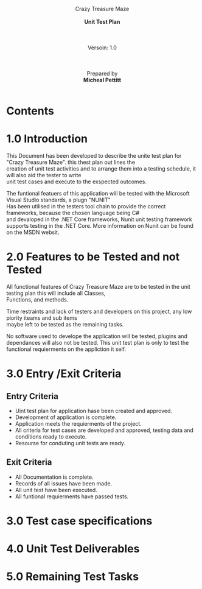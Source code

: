 
<p align = "center">
  Crazy Treasure Maze<br>
  <br>
  <b>Unit Test Plan</b><br>
  <br>
  <br>
  <br>
  Versoin: 1.0<br>
  <br>
  <br>
  <br>
  Prepared by<br>
  <b>Micheal Pettitt</b><br>
  <br>
  
  
  
  
# Contents
  
# 1.0 Introduction  
This Document has been developed to describe the unite test plan for "Crazy Treasure Maze". this thest plan out lines the  
creation of unit test activities and to arrange them into a testing schedule, it will also aid the tester to write  
unit test cases and execute to the exspected outcomes.  
  
The funtional featuers of this application will be tested with the Microsoft Visual Studio standards, a plugn "NUNIT"  
Has been utilised in the testers tool chain to provide the correct frameworks, because the chosen language being C#  
and devaloped in the .NET Core frameworks, Nunit unit testing framework supports testing in the .NET Core. 
More information on Nunit can be found on the MSDN websit.
  
# 2.0 Features to be Tested and not Tested  
All functional features of Crazy Treasure Maze are to be tested in the unit testing plan this will include all Classes,  
Functions, and methods.  
  
Time restraints and lack of testers and developers on this project, any low piority iteams and sub items  
maybe left to be tested as the remaining tasks.

No software used to develope the application will be tested, plugins and dependances will also not be tested.
This unit test plan is only to test the functional requierments on the appliction it self.
  
# 3.0 Entry /Exit Criteria
## Entry Criteria  
  * Uint test plan for application hase been created and approved.  
  * Development of application is complete.  
  * Application meets the requierments of the project.
  * All criteria for test cases are developed and approved, testing data and conditions ready to execute.
  * Resourse for conduting unit tests are ready.  
  
## Exit Criteria  
  * All Documentation is complete.
  * Records of all issues have been made.
  * All unit test have been executed.
  * All funtional requierments have passed tests.
  
# 3.0 Test case specifications  


  
# 4.0 Unit Test Deliverables
  
# 5.0 Remaining Test Tasks

